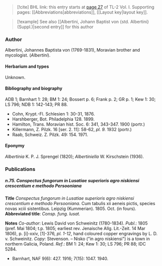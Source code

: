 > [!cite] BHL link: this entry starts at [page 27](https://www.biodiversitylibrary.org/item/103414#page/75/mode/1up) of TL-2 Vol. I.
> Supporting pages: [[Abbreviations|abbreviations]], [[Layout key|layout key]].

> [!example] See also [[Albertini, Johann Baptist von {std. Albertini} (Suppl.)|second entry]] for this author

### Author

Albertini, Johannes Baptista von (1769-1831), Moravian brother and mycologist. (*Albertini*).

#### Herbarium and types

Unknown.

#### Bibliography and biography

ADB 1; Barnhart 1: 28; BM 1: 24; Bossert p. 6; Frank p. 2; GR p. 1; Kew 1: 30; LS 796; NDB 1: 142-143; PR 88.
- Cohn, Krypt.-Fl. Schlesien 1: 30-31, 1876.
- Harshberger, Bot. Philadelphia 128. 1899.
- Hamilton, Trans. Moravian hist. Soc. 6: 341, 343-347. 1900 (portr.)
- Killermann, Z. Pilzk. 16 \[ser. 2. 11\]: 58-62, *pl. 9.* 1932 (portr.)
- Raab, Schweiz. Z. Pilzk. 49: 154. 1971.

#### Eponymy

*Albertinia* K. P. J. Sprengel (1820); *Albertiniella* W. Kirschstein (1936).

### Publications

##### n.75. Conspectus fungorum in Lusatiae superioris agro niskiensi crescentium e methodo Persooniana

**Title**
*Conspectus fungorum in Lusatiae superioris agro niskiensi crescentium e methodo Persooniana*. Cum tabulis xii aeneis pictis, species novas xciii sistentibus. Leipzig (Kummerian). 1805. Oct. (in fours).
**Abbreviated title**: *Consp. fung. lusat.*

**Notes**
*Co-author*: Lewis David von Schweinitz (1780-1834).
*Publ*.: 1805 (pref. Mai 1804; t.p. 1805; earliest rev. Jenaische Allg. Lit.-Zeit. 14 Mar 1806), p. \[i\]-xxiv, \[1\]-376, *pl. 1-12*, hand coloured copper engravings by L. D. v. Schweinitz. *Copy*: Stevenson. – Nisko ("in agro niskiensi") is a town in northern Galicia, Poland.
*Ref*.: BM 1: 24; Kew 1: 30; LS 796; PR 88; IDC 5284.
- Barnhart, NAF 9(6): 427. 1916; 7(15): 1047. 1940.

